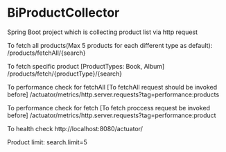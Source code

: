 # BiProductCollector
Spring Boot project which is collecting product list via http request

To fetch all products(Max 5 products for each different type as default):
/products/fetchAll/{search}

To fetch specific product [ProductTypes: Book, Album]
/products/fetch/{productType}/{search}

To performance check for fetchAll [To fetchAll request should be invoked before]
/actuator/metrics/http.server.requests?tag=performance:products

To performance check for fetch [To fetch proccess request be invoked before]
/actuator/metrics/http.server.requests?tag=performance:product

To health check
http://localhost:8080/actuator/

Product limit:
search.limit=5
